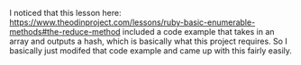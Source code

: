 I noticed that this lesson here: https://www.theodinproject.com/lessons/ruby-basic-enumerable-methods#the-reduce-method included a code example that takes in an array and outputs a hash, which is basically what this project requires. So I basically just modifed that code example and came up with this fairly easily.